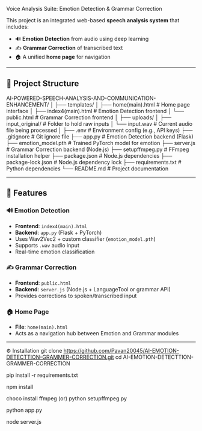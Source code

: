 Voice Analysis Suite: Emotion Detection & Grammar Correction

This project is an integrated web-based **speech analysis system** that includes:

- 🔊 **Emotion Detection** from audio using deep learning
- ✍️ **Grammar Correction** of transcribed text
- 🏠 A unified **home page** for navigation

---

## 📌 Project Structure
AI-POWERED-SPEECH-ANALYSIS-AND-COMMUNICATION-ENHANCEMENT/
│
├── templates/
│ ├── home(main).html # Home page interface
│ ├── index4(main).html # Emotion Detection frontend
│ └── public.html # Grammar Correction frontend
│
├── uploads/
│ ├── input_original/ # Folder to hold raw inputs
│ └── input.wav # Current audio file being processed
│
├── .env # Environment config (e.g., API keys)
├── .gitignore # Git ignore file
├── app.py # Emotion Detection backend (Flask)
├── emotion_model.pth # Trained PyTorch model for emotion
├── server.js # Grammar Correction backend (Node.js)
├── setupffmpeg.py # FFmpeg installation helper
├── package.json # Node.js dependencies
├── package-lock.json # Node.js dependency lock
├── requirements.txt # Python dependencies
└── README.md # Project documentation


---

## 🧠 Features

### 🔊 Emotion Detection
- **Frontend**: `index4(main).html`
- **Backend**: `app.py` (Flask + PyTorch)
- Uses Wav2Vec2 + custom classifier (`emotion_model.pth`)
- Supports `.wav` audio input
- Real-time emotion classification

### ✍️ Grammar Correction
- **Frontend**: `public.html`
- **Backend**: `server.js` (Node.js + LanguageTool or grammar API)
- Provides corrections to spoken/transcribed input

### 🏠 Home Page
- **File**: `home(main).html`
- Acts as a navigation hub between Emotion and Grammar modules

---

⚙️ Installation
git clone https://github.com/Pavan20045/AI-EMOTION-DETECTTION-GRAMMER-CORRECTION.git
cd AI-EMOTION-DETECTTION-GRAMMER-CORRECTION

pip install -r requirements.txt

npm install

choco install ffmpeg (or) python setupffmpeg.py

python app.py

node server.js

